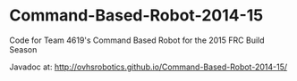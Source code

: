 # Command-Based-Robot-2014-15
Code for Team 4619's Command Based Robot for the 2015 FRC Build Season

Javadoc at: http://ovhsrobotics.github.io/Command-Based-Robot-2014-15/
